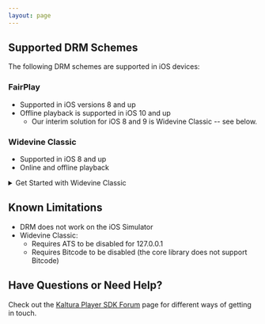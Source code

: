 ```yaml
---
layout: page
---
```


## Supported DRM Schemes  

The following DRM schemes are supported in iOS devices:

### FairPlay  

* Supported in iOS versions 8 and up
* Offline playback is supported in iOS 10 and up
  * Our interim solution for iOS 8 and 9 is Widevine Classic -- see below.

### Widevine Classic  

* Supported in iOS 8 and up
* Online and offline playback

<details><summary>Get Started with Widevine Classic</summary><p>

## Get Started

> Note: **Before you begin please make sure you have an access to [Widevine Private Repo](https://github.com/kaltura/playkit-ios-widevine)** 

To get integrated with Widevine Classic please follow below steps:

1 . Open you project's **Podfile** and add below reference on top:

```ruby
source 'https://github.com/kaltura/playkit-ios-widevine.git'
source 'https://github.com/CocoaPods/Specs.git'
```
2 . Add Widevine Classic Plugin on your Podfile:

> Note: Please make sure to add WidevineClassic plugin as written below

```ruby
 pod 'PlayKit/WidevineClassic', :git => 'https://github.com/kaltura/playkit-ios.git', :tag => 'widevine/{latest_wvm_release}'
```

3 . On your terminal run `pod update`

## Offline Widveine Playback

To get Widevine Offline playback refer to [Offline Playback](https://vpaas.kaltura.com/documentation/Mobile-Video-Player-SDKs/v3_iOS_Offline.html)

## Demo

For full sample (Wdievine Playback + Offline) refer to [Local Assets Sample](https://github.com/kaltura/playkit-ios-samples/tree/master/PlayKitApp/LocalAssetsSample)

</p></details>

## Known Limitations  
* DRM does not work on the iOS Simulator
* Widevine Classic:
  * Requires ATS to be disabled for 127.0.0.1
  * Requires Bitcode to be disabled (the core library does not support Bitcode)


## Have Questions or Need Help?

Check out the [Kaltura Player SDK Forum](https://forum.kaltura.org/c/playkit) page for different ways of getting in touch.
